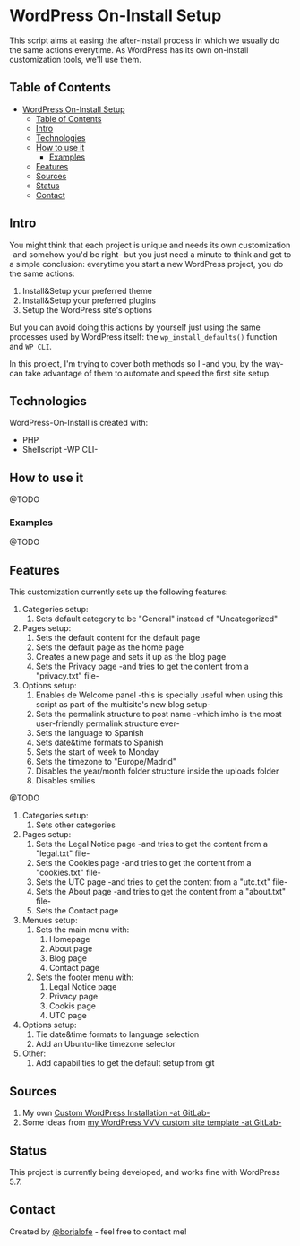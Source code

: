 # WordPress On-Install Setup

This script aims at easing the after-install process in which we usually do the same actions everytime. As WordPress has its own on-install customization tools, we'll use them.

## Table of Contents

- [WordPress On-Install Setup](#wordpress-on-install-setup)
  - [Table of Contents](#table-of-contents)
  - [Intro](#intro)
  - [Technologies](#technologies)
  - [How to use it](#how-to-use-it)
    - [Examples](#examples)
  - [Features](#features)
  - [Sources](#sources)
  - [Status](#status)
  - [Contact](#contact)

## Intro

You might think that each project is unique and needs its own customization -and somehow you'd be right- but you just need a minute to think and get to a simple conclusion: everytime you start a new WordPress project, you do the same actions:

1. Install&Setup your preferred theme
2. Install&Setup your preferred plugins
3. Setup the WordPress site's options

But you can avoid doing this actions by yourself just using the same processes used by WordPress itself: the `wp_install_defaults()` function and `WP CLI`.

In this project, I'm trying to cover both methods so I -and you, by the way- can take advantage of them to automate and speed the first site setup.

## Technologies

WordPress-On-Install is created with:

- PHP
- Shellscript -WP CLI-

## How to use it

@TODO

### Examples

@TODO

## Features

This customization currently sets up the following features:

1. Categories setup:
   1. Sets default category to be "General" instead of "Uncategorized"
2. Pages setup:
   1. Sets the default content for the default page
   2. Sets the default page as the home page
   3. Creates a new page and sets it up as the blog page
   4. Sets the Privacy page -and tries to get the content from a "privacy.txt" file-
3. Options setup:
   1. Enables de Welcome panel -this is specially useful when using this script as part of the multisite's new blog setup-
   2. Sets the permalink structure to post name -which imho is the most user-friendly permalink structure ever-
   3. Sets the language to Spanish
   4. Sets date&time formats to Spanish
   5. Sets the start of week to Monday
   6. Sets the timezone to "Europe/Madrid"
   7. Disables the year/month folder structure inside the uploads folder
   8. Disables smilies

@TODO

1. Categories setup:
   1. Sets other categories
2. Pages setup:
   1. Sets the Legal Notice page -and tries to get the content from a "legal.txt" file-
   2. Sets the Cookies page -and tries to get the content from a "cookies.txt" file-
   3. Sets the UTC page -and tries to get the content from a "utc.txt" file-
   4. Sets the About page -and tries to get the content from a "about.txt" file-
   5. Sets the Contact page
3. Menues setup:
   1. Sets the main menu with:
      1. Homepage
      2. About page
      3. Blog page
      4. Contact page
   2. Sets the footer menu with:
      1. Legal Notice page
      2. Privacy page
      3. Cookis page
      4. UTC page
4. Options setup:
   1. Tie date&time formats to language selection
   2. Add an Ubuntu-like timezone selector
5. Other:
   1. Add capabilities to get the default setup from git

## Sources

1. My own [Custom WordPress Installation -at GitLab-](https://gitlab.com/borjalofe/custom-wordpress-installation)
2. Some ideas from [my WordPress VVV custom site template -at GitLab-](https://gitlab.com/borjalofe/custom-site-template)

## Status

This project is currently being developed, and works fine with WordPress 5.7.

## Contact

Created by [@borjalofe](https://github.com/borjalofe) - feel free to contact me!
